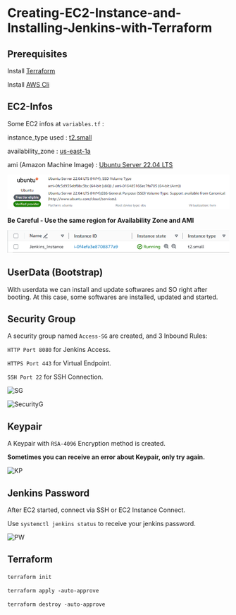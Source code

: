 # Creating-EC2-Instance-and-Installing-Jenkins-with-Terraform

## Prerequisites

Install [Terraform](https://developer.hashicorp.com/terraform/tutorials/aws-get-started/install-cli)

Install [AWS Cli](https://docs.aws.amazon.com/cli/latest/userguide/getting-started-install.html)

## EC2-Infos

Some EC2 infos at ``` variables.tf ``` :

instance_type used : [t2.small](https://aws.amazon.com/pt/ec2/instance-types/t2/)

availability_zone : [us-east-1a](https://aws.amazon.com/pt/about-aws/global-infrastructure/regions_az/)

ami (Amazon Machine Image) : [Ubuntu Server 22.04 LTS](https://docs.aws.amazon.com/pt_br/AWSEC2/latest/UserGuide/AMIs.html)

![AMI](Images/AMI.png)

**Be Careful - Use the same region for Availability Zone and AMI**

![EC2-Created](Images/EC2_Created.png)

## UserData (Bootstrap)

With userdata we can install and update softwares and SO right after booting.
At this case, some softwares are installed, updated and started.

## Security Group

A security group named ```Access-SG``` are created, and 3 Inbound Rules:

```HTTP Port 8080``` for Jenkins Access.

```HTTPS Port 443``` for Virtual Endpoint.

```SSH Port 22``` for SSH Connection.

![SG](Images/SG_Created.png)

![SecurityG](Images/SecurityG.png)

## Keypair

A Keypair with ```RSA-4096``` Encryption method is created.

**Sometimes you can receive an error about Keypair, only try again.**

![KP](Images/KeyPair_Created.png)

## Jenkins Password

After EC2 started, connect via SSH or EC2 Instance Connect.

Use ```systemctl jenkins status``` to receive your jenkins password.

![PW](Images/JenkinsPW.png)

## Terraform

```terraform init``` 

```terraform apply -auto-approve ```

```terraform destroy -auto-approve ```


